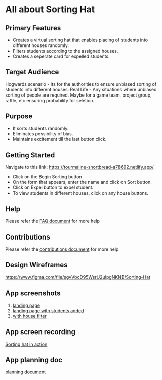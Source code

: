 # All about Sorting Hat

## Primary Features

- Creates a virtual sorting hat that enables placing of students into different houses randomly.
- Filters students according to the assigned houses.
- Creates a seperate card for expelled students.

## Target Audience

  Hogwards scenario - Its for the authorities to ensure unbiased sorting of students into different houses.
  Real Life - Any situations where unbiased sorting of people are required. Maybe for a game team, project group, raffle, etc ensuring probability for seletion.
  
## Purpose

- It sorts students randomly.
- Eliminates possibility of bias.
- Maintains excitement till the last button click.

## Getting Started

  Navigate to this link: https://tourmaline-shortbread-a78692.netlify.app/
  - Click on the Begin Sorting button
  - On the form that appears, enter the name and click on Sort button.
  - Click on Expel button to expel student.
  - To view students in different houses, click on any house buttons. 
  

## Help

Please refer the [FAQ document](./docs/faq.md) for more help

## Contributions

Please refer the [contributions document](./docs/contributions.md) for more help

## Design Wireframes

https://www.figma.com/file/sgvVbcD95WsrU2uIpgNKNB/Sorting-Hat

## App screenshots

1. [landing page](./docs/screenshots/landingPage.png)
2. [landing page with students added](./docs/screenshots/landingPageWithStudentsAdded.png)
3. [with house filter](./docs/screenshots/withHouseFilter.png)


## App screen recording

[Sorting hat in action](./docs/Screen%20Recording/Sorting%20Hat.mov)

## App planning doc

[planning document](./docs/project-plan.md)
